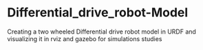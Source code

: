 # Differential_drive_robot-Model
Creating a two wheeled Differential drive robot model in URDF and visualizing it in rviz and gazebo for simulations studies
